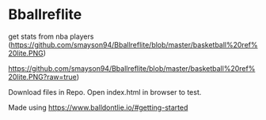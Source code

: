 # Bballreflite
get stats from nba players
(https://github.com/smayson94/Bballreflite/blob/master/basketball%20ref%20lite.PNG)

https://github.com/smayson94/Bballreflite/blob/master/basketball%20ref%20lite.PNG?raw=true)

Download files in Repo. Open index.html in browser to test.

Made using https://www.balldontlie.io/#getting-started
